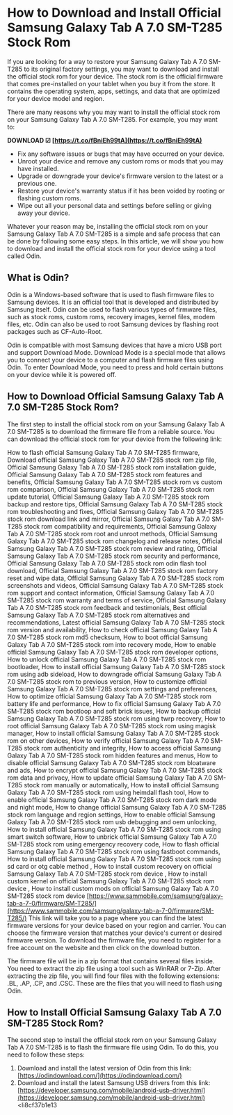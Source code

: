 
 
# How to Download and Install Official Samsung Galaxy Tab A 7.0 SM-T285 Stock Rom
 
If you are looking for a way to restore your Samsung Galaxy Tab A 7.0 SM-T285 to its original factory settings, you may want to download and install the official stock rom for your device. The stock rom is the official firmware that comes pre-installed on your tablet when you buy it from the store. It contains the operating system, apps, settings, and data that are optimized for your device model and region.
 
There are many reasons why you may want to install the official stock rom on your Samsung Galaxy Tab A 7.0 SM-T285. For example, you may want to:
 
**DOWNLOAD ☑ [https://t.co/fBniEh99tA](https://t.co/fBniEh99tA)**


 
- Fix any software issues or bugs that may have occurred on your device.
- Unroot your device and remove any custom roms or mods that you may have installed.
- Upgrade or downgrade your device's firmware version to the latest or a previous one.
- Restore your device's warranty status if it has been voided by rooting or flashing custom roms.
- Wipe out all your personal data and settings before selling or giving away your device.

Whatever your reason may be, installing the official stock rom on your Samsung Galaxy Tab A 7.0 SM-T285 is a simple and safe process that can be done by following some easy steps. In this article, we will show you how to download and install the official stock rom for your device using a tool called Odin.
 
## What is Odin?
 
Odin is a Windows-based software that is used to flash firmware files to Samsung devices. It is an official tool that is developed and distributed by Samsung itself. Odin can be used to flash various types of firmware files, such as stock roms, custom roms, recovery images, kernel files, modem files, etc. Odin can also be used to root Samsung devices by flashing root packages such as CF-Auto-Root.
 
Odin is compatible with most Samsung devices that have a micro USB port and support Download Mode. Download Mode is a special mode that allows you to connect your device to a computer and flash firmware files using Odin. To enter Download Mode, you need to press and hold certain buttons on your device while it is powered off.
 
## How to Download Official Samsung Galaxy Tab A 7.0 SM-T285 Stock Rom?
 
The first step to install the official stock rom on your Samsung Galaxy Tab A 7.0 SM-T285 is to download the firmware file from a reliable source. You can download the official stock rom for your device from the following link:
 
How to flash official Samsung Galaxy Tab A 7.0 SM-T285 firmware,  Download official Samsung Galaxy Tab A 7.0 SM-T285 stock rom zip file,  Official Samsung Galaxy Tab A 7.0 SM-T285 stock rom installation guide,  Official Samsung Galaxy Tab A 7.0 SM-T285 stock rom features and benefits,  Official Samsung Galaxy Tab A 7.0 SM-T285 stock rom vs custom rom comparison,  Official Samsung Galaxy Tab A 7.0 SM-T285 stock rom update tutorial,  Official Samsung Galaxy Tab A 7.0 SM-T285 stock rom backup and restore tips,  Official Samsung Galaxy Tab A 7.0 SM-T285 stock rom troubleshooting and fixes,  Official Samsung Galaxy Tab A 7.0 SM-T285 stock rom download link and mirror,  Official Samsung Galaxy Tab A 7.0 SM-T285 stock rom compatibility and requirements,  Official Samsung Galaxy Tab A 7.0 SM-T285 stock rom root and unroot methods,  Official Samsung Galaxy Tab A 7.0 SM-T285 stock rom changelog and release notes,  Official Samsung Galaxy Tab A 7.0 SM-T285 stock rom review and rating,  Official Samsung Galaxy Tab A 7.0 SM-T285 stock rom security and performance,  Official Samsung Galaxy Tab A 7.0 SM-T285 stock rom odin flash tool download,  Official Samsung Galaxy Tab A 7.0 SM-T285 stock rom factory reset and wipe data,  Official Samsung Galaxy Tab A 7.0 SM-T285 stock rom screenshots and videos,  Official Samsung Galaxy Tab A 7.0 SM-T285 stock rom support and contact information,  Official Samsung Galaxy Tab A 7.0 SM-T285 stock rom warranty and terms of service,  Official Samsung Galaxy Tab A 7.0 SM-T285 stock rom feedback and testimonials,  Best official Samsung Galaxy Tab A 7.0 SM-T285 stock rom alternatives and recommendations,  Latest official Samsung Galaxy Tab A 7.0 SM-T285 stock rom version and availability,  How to check official Samsung Galaxy Tab A 7.0 SM-T285 stock rom md5 checksum,  How to boot official Samsung Galaxy Tab A 7.0 SM-T285 stock rom into recovery mode,  How to enable official Samsung Galaxy Tab A 7.0 SM-T285 stock rom developer options,  How to unlock official Samsung Galaxy Tab A 7.0 SM-T285 stock rom bootloader,  How to install official Samsung Galaxy Tab A 7.0 SM-T285 stock rom using adb sideload,  How to downgrade official Samsung Galaxy Tab A 7.0 SM-T285 stock rom to previous version,  How to customize official Samsung Galaxy Tab A 7.0 SM-T285 stock rom settings and preferences,  How to optimize official Samsung Galaxy Tab A 7.0 SM-T285 stock rom battery life and performance,  How to fix official Samsung Galaxy Tab A 7.0 SM-T285 stock rom bootloop and soft brick issues,  How to backup official Samsung Galaxy Tab A 7.0 SM-T285 stock rom using twrp recovery,  How to root official Samsung Galaxy Tab A 7.0 SM-T285 stock rom using magisk manager,  How to install official Samsung Galaxy Tab A 7.0 SM-T285 stock rom on other devices,  How to verify official Samsung Galaxy Tab A 7.0 SM-T285 stock rom authenticity and integrity,  How to access official Samsung Galaxy Tab A 7.0 SM-T285 stock rom hidden features and menus,  How to disable official Samsung Galaxy Tab A 7.0 SM-T285 stock rom bloatware and ads,  How to encrypt official Samsung Galaxy Tab A 7.0 SM-T285 stock rom data and privacy,  How to update official Samsung Galaxy Tab A 7.0 SM-T285 stock rom manually or automatically,  How to install official Samsung Galaxy Tab A 7.0 SM-T285 stock rom using heimdall flash tool,  How to enable official Samsung Galaxy Tab A 7.0 SM-T285 stock rom dark mode and night mode,  How to change official Samsung Galaxy Tab A 7.0 SM-T285 stock rom language and region settings,  How to enable official Samsung Galaxy Tab A 7.0 SM-T285 stock rom usb debugging and oem unlocking,  How to install official Samsung Galaxy Tab A 7.0 SM-T285 stock rom using smart switch software,  How to unbrick official Samsung Galaxy Tab A 7.0 SM-T285 stock rom using emergency recovery code,  How to flash official Samsung Galaxy Tab A 7.0 SM-T285 stock rom using fastboot commands,  How to install official Samsung Galaxy Tab A 7.0 SM-T285 stock rom using sd card or otg cable method ,  How to install custom recovery on official Samsung Galaxy Tab A 7.0 SM-T285 stock rom device ,  How to install custom kernel on official Samsung Galaxy Tab A 7.0 SM-T285 stock rom device ,  How to install custom mods on official Samsung Galaxy Tab A 7.0 SM-T285 stock rom device
 [https://www.sammobile.com/samsung/galaxy-tab-a-7-0/firmware/SM-T285/](https://www.sammobile.com/samsung/galaxy-tab-a-7-0/firmware/SM-T285/) 
This link will take you to a page where you can find the latest firmware versions for your device based on your region and carrier. You can choose the firmware version that matches your device's current or desired firmware version. To download the firmware file, you need to register for a free account on the website and then click on the download button.
 
The firmware file will be in a zip format that contains several files inside. You need to extract the zip file using a tool such as WinRAR or 7-Zip. After extracting the zip file, you will find four files with the following extensions: .BL, .AP, .CP, and .CSC. These are the files that you will need to flash using Odin.
 
## How to Install Official Samsung Galaxy Tab A 7.0 SM-T285 Stock Rom?
 
The second step to install the official stock rom on your Samsung Galaxy Tab A 7.0 SM-T285 is to flash the firmware file using Odin. To do this, you need to follow these steps:

1. Download and install the latest version of Odin from this link: [https://odindownload.com/](https://odindownload.com/)
2. Download and install the latest Samsung USB drivers from this link: [https://developer.samsung.com/mobile/android-usb-driver.html](https://developer.samsung.com/mobile/android-usb-driver.html)
<li8cf37b1e13


